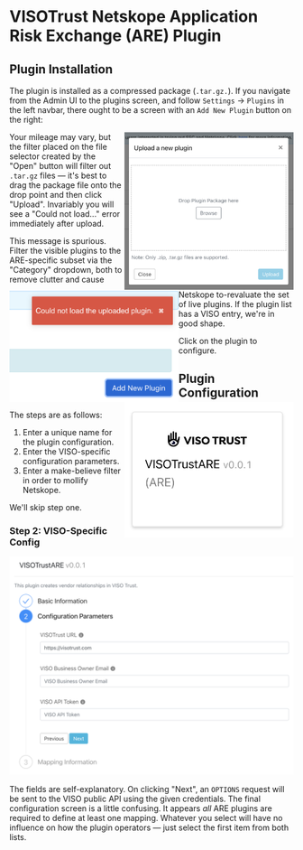 # VISOTrust Netskope Application Risk Exchange (ARE) Plugin

## Plugin Installation

The plugin is installed as a compressed package (`.tar.gz.`). If you navigate
from the Admin UI to the plugins screen, and follow `Settings` -> `Plugins` in
the left navbar, there ought to be a screen with an `Add New Plugin` button
on the right:

<img src="static/add-new.png" align="right" width="300" />

Your mileage may vary, but the filter placed on the file selector created by the
"Open" button will filter out `.tar.gz` files &mdash; it's best to drag the
package file onto the drop point and then click "Upload".  Invariably you will
see a "Could not load..." error immediately after upload.

<img src="static/upload.png" align="left" width="300" />

This message is spurious. Filter the visible plugins to the ARE-specific subset via the
"Category" dropdown, both to remove clutter and cause Netskope to-revaluate the
set of live plugins.  If the plugin list has a VISO entry, we're in good shape.

<img src="static/installed.png" align="right" width="300" />

Click on the plugin to configure.

## Plugin Configuration

The steps are as follows:
 1. Enter a unique name for the plugin configuration.
 2. Enter the VISO-specific configuration parameters.
 3. Enter a make-believe filter in order to mollify Netskope.

We'll skip step one.

### Step 2: VISO-Specific Config

![Config Step 2](static/config-2.png "Config Step 2")

The fields are self-explanatory. On clicking "Next", an `OPTIONS` request will
be sent to the VISO public API using the given credentials.  The final configuration
screen is a little confusing.  It appears _all_ ARE plugins are required to define
at least one mapping.  Whatever you select will have no influence on how the plugin
operators &mdash; just select the first item from both lists.

